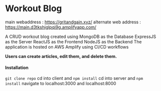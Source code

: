 # Workout Blog

main webaddress : https://gritandgain.xyz/
alternate web address : https://main.d3tkshjglpqi9g.amplifyapp.com/

A CRUD workout blog created using 
MongoDB as the Database
ExpressJS as the Server
ReactJS as the Frontend
NodeJS as the Backend
The application is hosted on AWS Amplify using CI/CD workflows

**Users can create articles, edit them, and delete them.**


#### Installation
`git clone repo`
cd into client and
`npm install`
cd into server and
`npm install`
navigate to localhost:3000 and localhost:8000


